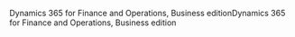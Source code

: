 <span data-ttu-id="52c4a-101">Dynamics 365 for Finance and Operations, Business edition</span><span class="sxs-lookup"><span data-stu-id="52c4a-101">Dynamics 365 for Finance and Operations, Business edition</span></span>
